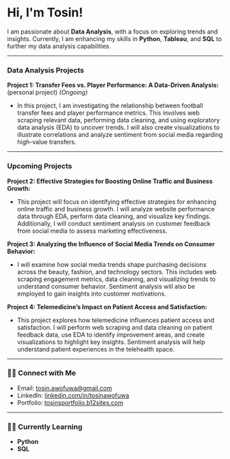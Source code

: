  # Hi, I'm Tosin!
I am passionate about **Data Analysis**, with a focus on exploring trends and insights. Currently, I am enhancing my skills in **Python**, **Tableau**, and **SQL** to further my data analysis capabilities.

---

###  Data Analysis Projects
 **Project 1: Transfer Fees vs. Player Performance: A Data-Driven Analysis:**(personal project) *(Ongoing)*
- In this project, I am investigating the relationship between football transfer fees and player performance metrics. This involves web scraping relevant data, performing data cleaning, and using exploratory data analysis (EDA) to uncover trends. I will also create visualizations to illustrate correlations and analyze sentiment from social media regarding high-value transfers.

---

### Upcoming Projects
 **Project 2: Effective Strategies for Boosting Online Traffic and Business Growth:**
- This project will focus on identifying effective strategies for enhancing online traffic and business growth. I will analyze website performance data through EDA, perform data cleaning, and visualize key findings. Additionally, I will conduct sentiment analysis on customer feedback from social media to assess marketing effectiveness.

 **Project 3: Analyzing the Influence of Social Media Trends on Consumer Behavior:**
- I will examine how social media trends shape purchasing decisions across the beauty, fashion, and technology sectors. This includes web scraping engagement metrics, data cleaning, and visualizing trends to understand consumer behavior. Sentiment analysis will also be employed to gain insights into customer motivations. 


 **Project 4: Telemedicine’s Impact on Patient Access and Satisfaction:**
- This project explores how telemedicine influences patient access and satisfaction. I will perform web scraping and data cleaning on patient feedback data, use EDA to identify improvement areas, and create visualizations to highlight key insights. Sentiment analysis will help understand patient experiences in the telehealth space.
---
### 🤳🏼 Connect with Me
- Email: [tosin.awofuwa@gmail.com](mailto:tosin.awofuwa@gmail.com)
- LinkedIn: [linkedin.com/in/tosinawofuwa](http://linkedin.com/in/tosinawofuwa)
- Portfolio: [tosinsportfolio.b12sites.com](https://tosinsportfolio.b12sites.com/index#home)
  

---

### 👩‍💻 Currently Learning
- **Python**
- **SQL**
